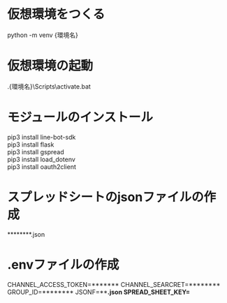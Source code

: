 # 仮想環境をつくる
python -m venv {環境名}

# 仮想環境の起動
.\{環境名}\Scripts\activate.bat

# モジュールのインストール
pip3 install line-bot-sdk  
pip3 install flask  
pip3 install gspread  
pip3 install load_dotenv  
pip3 install oauth2client  

# スプレッドシートのjsonファイルの作成
********.json

# .envファイルの作成
CHANNEL_ACCESS_TOKEN=*******
CHANNEL_SEARCRET=********
GROUP_ID=********
JSONF=********.json
SPREAD_SHEET_KEY=******

